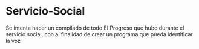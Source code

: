 # Servicio-Social
Se intenta hacer un compilado de todo El Progreso que hubo durante el servicio social, 
con al finalidad de crear un programa que pueda identificar la voz

